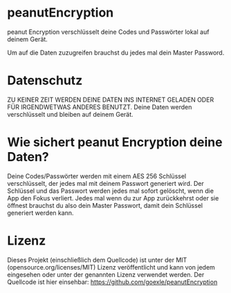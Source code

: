 # peanutEncryption
peanut Encryption verschlüsselt deine Codes und Passwörter lokal auf deinem Gerät.

Um auf die Daten zuzugreifen brauchst du jedes mal dein Master Password.

# Datenschutz
ZU KEINER ZEIT WERDEN DEINE DATEN INS INTERNET GELADEN ODER FÜR IRGENDWETWAS ANDERES BENUTZT.
Deine Daten werden verschlüsselt und bleiben auf deinem Gerät.

# Wie sichert peanut Encryption deine Daten?
Deine Codes/Passwörter werden mit einem AES 256 Schlüssel verschlüsselt, der jedes mal mit deinem Passwort generiert wird.
Der Schlüssel und das Passwort werden jedes mal sofort gelöscht, wenn die App den Fokus verliert.
Jedes mal wenn du zur App zurückkehrst oder sie öffnest brauchst du also dein Master Passwort, damit dein Schlüssel generiert werden kann.

# Lizenz
Dieses Projekt (einschließlich dem Quellcode) ist unter der MIT (opensource.org/licenses/MIT) Lizenz veröffentlicht und kann von jedem eingesehen oder unter der genannten Lizenz verwendet werden.
Der Quellcode ist hier einsehbar: https://github.com/goexle/peanutEncryption
